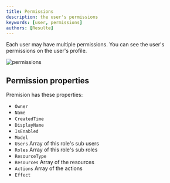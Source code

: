 ```yaml
---
title: Permissions
description: the user's permissions
keywords: [user, permissions]
authors: [Resulte]
---
```


Each user may have multiple permissions.
You can see the user's permissions on the user's profile.

![permissions](/img/user/users_permissions.png)

## Permission properties

Premision has these properties:

* `Owner`
* `Name`
* `CreatedTime`
* `DisplayName`
* `IsEnabled`
* `Model`
* `Users` Array of this role's sub users
* `Roles` Array of this role's sub roles
* `ResourceType`
* `Resources` Array of the resources
* `Actions` Array of the actions
* `Effect`
